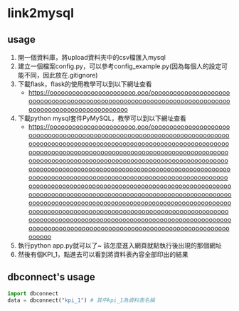 # link2mysql

## usage
1. 開一個資料庫，將upload資料夾中的csv檔匯入mysql
2. 建立一個檔案config.py，可以參考config_example.py(因為每個人的設定可能不同，因此放在.gitignore)
3. 下載flask，flask的使用教學可以到以下網址查看
   - https://ooooooooooooooooooooooo.ooo/ooooοооoοᴏοoοᴏοoοᴏooοᴏoᴏoᴏооoоᴏᴏoоᴏᴏοоοoοоοοοᴏοоοᴏoᴏoоᴏоοᴏοoοᴏοᴏoоᴏᴏοᴏooοоᴏᴏοᴏoᴏοᴏοooоᴏᴏoᴏοooᴏοooᴏоo
4. 下載python mysql套件PyMySQL，教學可以到以下網址查看
   - https://ooooooooooooooooooooooo.ooo/ooooοооoοᴏοoοᴏοoοᴏooοᴏoᴏoᴏооoоᴏᴏoоᴏᴏοᴏоοοоoοοоᴏоοᴏοᴏοоοοοооοoоᴏοοоᴏoοооοοᴏοοoоᴏоοоᴏοοоοοοоοoοооοοᴏοοοоᴏοoоᴏоοоoᴏοоᴏᴏοоᴏοoоᴏᴏοᴏooοᴏоοοᴏοoοооoοоᴏᴏοоᴏоoоοοοoοοoᴏоooоοοοooоoᴏoᴏoоοοoᴏоooᴏοᴏoоοοοoοοoᴏοоoоοοoᴏоοoᴏοоoоοοoᴏоοoᴏоοoоοοοoοοoᴏοοoоοοοooоοooοoоοοοooοοooоoоοοοoοοoᴏοοoоοοοooοοoοooоοοοooоoᴏоooоοοοoοοoᴏοᴏoоοοοooоοoοоoоοοoᴏоοoᴏoоoоοοοoοοoᴏοᴏoоοοοooοοoοooоοοoᴏоooᴏοоoоοοοoοοoᴏоooоοοοooοoᴏоooоοοoᴏоοoᴏоooоᴏοoоοοοoοοoᴏοοoоοοoᴏоοοooоoоοοoᴏоοοooоoоᴏοoоοοοoοοoᴏοooоοοοooоοoοooоοοοooоοoοоoоοοοoοοoᴏοᴏoоοοoᴏоοoᴏοooоοοοooοoᴏоoοᴏooοᴏоοοоᴏοοᴏоοοᴏoᴏοᴏoοοоᴏooоοοοoοοoᴏοоoоοοοooοoᴏоooоοοοooοoᴏoοoоοοοoοοoᴏοᴏoоοοοooоoᴏοοoоοοoᴏоooᴏοooоᴏοoᴏοᴏoᴏоοοоoᴏoᴏоοoᴏоοoᴏοooᴏoοoᴏoooᴏоooᴏоoοоοooᴏoо
5. 執行python app.py就可以了~ 該怎麼進入網頁就點執行後出現的那個網址
6. 然後有個KPI_1，點進去可以看到將資料表內容全部印出的結果

## dbconnect's usage
```python
import dbconnect
data = dbconnect("kpi_1") # 其中kpi_1為資料表名稱
```
